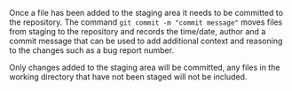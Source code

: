 Once a file has been added to the staging area it needs to be committed to the repository. The command `git commit -m "commit message"` moves files from staging to the repository and records the time/date, author and a commit message that can be used to add additional context and reasoning to the changes such as a bug report number.

Only changes added to the staging area will be committed, any files in the working directory that have not been staged will not be included.

